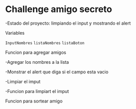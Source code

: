 <h1>Challenge amigo secreto</h1>

-Estado del proyecto: limpiando el input y mostrando el alert

<p>Variables</p>

 ```InputNombres```
```listaNombres```
```listaBoton```

<p>Funcion para agregar amigos</p>
 
-Agregar los nombres a la lista

-Monstrar el alert que diga si el campo esta vacio 

-Limpiar el imput

-Funcion para limpiart el imput 

<p>Funcion para sortear amigo</p>
